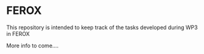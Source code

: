 # FEROX 

This repository is intended to keep track of the tasks developed during WP3 in FEROX

More info to come....
